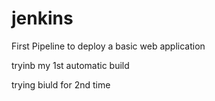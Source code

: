 # jenkins
First Pipeline to deploy a basic web application

tryinb my 1st automatic build

trying biuld for 2nd time
